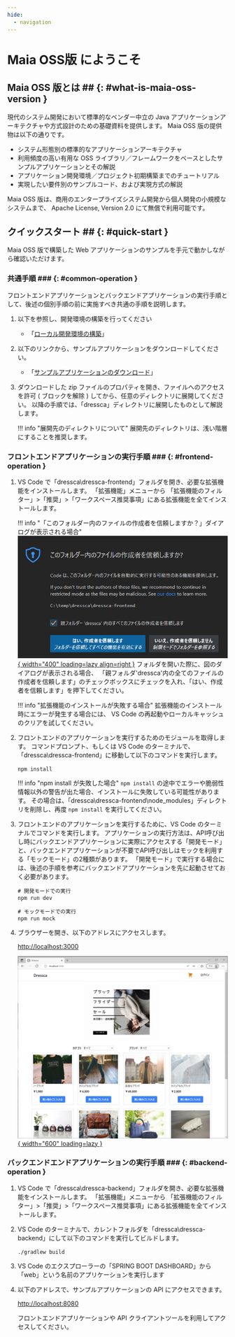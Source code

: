 ```yaml
---
hide:
  - navigation
---
```


# Maia OSS版 にようこそ

## Maia OSS 版とは ## {: #what-is-maia-oss-version }

現代のシステム開発において標準的なベンダー中立の Java アプリケーションアーキテクチャや方式設計のための基礎資料を提供します。
Maia OSS 版の提供物は以下の通りです。

- システム形態別の標準的なアプリケーションアーキテクチャ
- 利用頻度の高い有用な OSS ライブラリ／フレームワークをベースとしたサンプルアプリケーションとその解説
- アプリケーション開発環境／プロジェクト初期構築までのチュートリアル
- 実現したい要件別のサンプルコード、および実現方式の解説

Maia OSS 版は、商用のエンタープライズシステム開発から個人開発の小規模なシステムまで、 Apache License, Version 2.0 にて無償で利用可能です。

## クイックスタート ## {: #quick-start }

Maia OSS 版で構築した Web アプリケーションのサンプルを手元で動かしながら確認いただけます。

### 共通手順 ### {: #common-operation }

フロントエンドアプリケーションとバックエンドアプリケーションの実行手順として、後述の個別手順の前に実施すべき共通の手順を説明します。

1. 以下を参照し、開発環境の構築を行ってください

    - 「[ローカル開発環境の構築](guidebooks/how-to-develop/local-environment/index.md)」

1. 以下のリンクから、サンプルアプリケーションをダウンロードしてください。

    - 「[サンプルアプリケーションのダウンロード](samples/downloads/dressca.zip)」

1. ダウンロードした zip ファイルのプロパティを開き、ファイルへのアクセスを許可 ( ブロックを解除 ) してから、任意のディレクトリに展開してください。
   以降の手順では、「dressca」ディレクトリに展開したものとして解説します。

    !!! info "展開先のディレクトリについて"
        展開先のディレクトリは、浅い階層にすることを推奨します。

### フロントエンドアプリケーションの実行手順 ### {: #frontend-operation }

1. VS Code で「dressca\\dressca-frontend」フォルダを開き、必要な拡張機能をインストールします。
「拡張機能」メニューから 「拡張機能のフィルター」>「推奨」>「ワークスペース推奨事項」にある拡張機能を全てインストールします。

    !!! info "「このフォルダー内のファイルの作成者を信頼しますか？」ダイアログが表示される場合"
        [![フォルダを開いた際のダイアログ](images/trust-folder.png){ width="400" loading=lazy align=right }](images/trust-folder.png)
        フォルダを開いた際に、図のダイアログが表示される場合、
        「親フォルダ'dressca'内の全てのファイルの作成者を信頼します」のチェックボックスにチェックを入れ、「はい、作成者を信頼します」を押下してください。

    !!! info "拡張機能のインストールが失敗する場合"
        拡張機能のインストール時にエラーが発生する場合には、
        VS Code の再起動やローカルキャッシュのクリアを試してください。

1. フロントエンドのアプリケーションを実行するためのモジュールを取得します。
コマンドプロンプト、もしくは VS Code のターミナルで、「dressca\\dressca-frontend」に移動して以下のコマンドを実行します。

    ```winbatch title="フロントエンドアプリケーションの実行に必要なパッケージのインストール"
    npm install
    ```

    !!! info "npm install が失敗した場合"
        `npm install` の途中でエラーや脆弱性情報以外の警告が出た場合、インストールに失敗している可能性があります。
        その場合は、「dressca\\dressca-frontend\\node_modules」ディレクトリを削除し、再度 `npm install` を実行してください。

1. フロントエンドのアプリケーションを実行するために、VS Code のターミナルでコマンドを実行します。
アプリケーションの実行方法は、API呼び出し時にバックエンドアプリケーションに実際にアクセスする「開発モード」と、バックエンドアプリケーションが不要でAPI呼び出しはモックを利用する「モックモード」の2種類があります。
「開発モード」で実行する場合には、後述の手順を参考にバックエンドアプリケーションを先に起動させておく必要があります。

    ```winbatch title="開発モードでのフロントエンドアプリケーションの実行"
    # 開発モードでの実行
    npm run dev
    ```

    ```winbatch title="モックモードでのフロントエンドアプリケーションの実行"
    # モックモードでの実行
    npm run mock
    ```

1. ブラウザーを開き、以下のアドレスにアクセスします。

    <http://localhost:3000>

    [![Dressca トップページ](images/dressca-top.png){ width="600" loading=lazy }](images/dressca-top.png)

### バックエンドエンドアプリケーションの実行手順 ### {: #backend-operation }

1. VS Code で「dressca\\dressca-backend」フォルダを開き、必要な拡張機能をインストールします。
「拡張機能」メニューから 「拡張機能のフィルター」>「推奨」>「ワークスペース推奨事項」にある拡張機能を全てインストールします。

1. VS Code のターミナルで、カレントフォルダを「dressca\\dressca-backend」にして以下のコマンドを実行してビルドします。

    ```winbatch title="バックエンドアプリケーションのビルド"
    ./gradlew build
    ```

1. VS Code のエクスプローラーの「SPRING BOOT DASHBOARD」から「web」という名前のアプリケーションを実行します

1. 以下のアドレスで、サンプルアプリケーションの API にアクセスできます。

    <http://localhost:8080>

    フロントエンドアプリケーションや API クライアントツールを利用してアクセスしてください。
